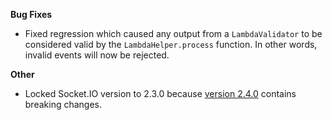 **Bug Fixes**

* Fixed regression which caused any output from a `LambdaValidator` to be considered valid by the `LambdaHelper.process` function. In other words, invalid events will now be rejected.

**Other**

* Locked Socket.IO version to 2.3.0 because [version 2.4.0](https://github.com/socketio/socket.io/releases/tag/2.4.0) contains breaking changes.